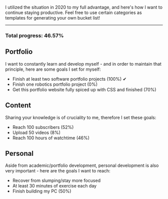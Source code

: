 I utilized the situation in 2020 to my full advantage, and here's how I want to continue staying productive. Feel free to use certain categories as templates for generating your own bucket list!

---

### Total progress: 46.57%

## Portfolio
I want to constantly learn and develop myself - and in order to maintain that principle, here are some goals I set for myself:
- Finish at least two software portfolio projects (100%) ✔
- Finish one robotics portfolio project (0%)
- Get this portfolio website fully spiced up with CSS and finished (70%)

## Content
Sharing your knowledge is of cruciality to me, therefore I set these goals:
- Reach 100 subscribers (52%)
- Upload 50 videos (8%)
- Reach 100 hours of watchtime (46%)

## Personal
Aside from academic/portfolio development, personal development is also very important - here are the goals I want to reach:
- Recover from slumping/stay more focused
- At least 30 minutes of exercise each day
- Finish building my PC (50%)
